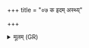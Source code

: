 +++
title = "०७ क इदम् अस्थ्य्"

+++
<details><summary>मूलम् (GR)</summary>

क इदम् अस्थ्य् असृजत  
क इदं मांसं सम् अभरत् ।  
क इमां त्वचं च लोम च  
क इदं रूपं सम् ऐरयत् ॥
</details>